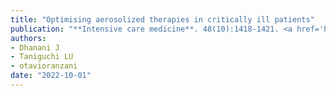 ```yaml
---
title: "Optimising aerosolized therapies in critically ill patients"
publication: "**Intensive care medicine**. 48(10):1418-1421. <a href='https://doi.org/10.1007/s00134-022-06800-3' target='_blank' rel='noopener noreferrer'>10.1007/s00134-022-06800-3</a>"
authors:
- Dhanani J
- Taniguchi LU
- otavioranzani
date: "2022-10-01"
---
```


